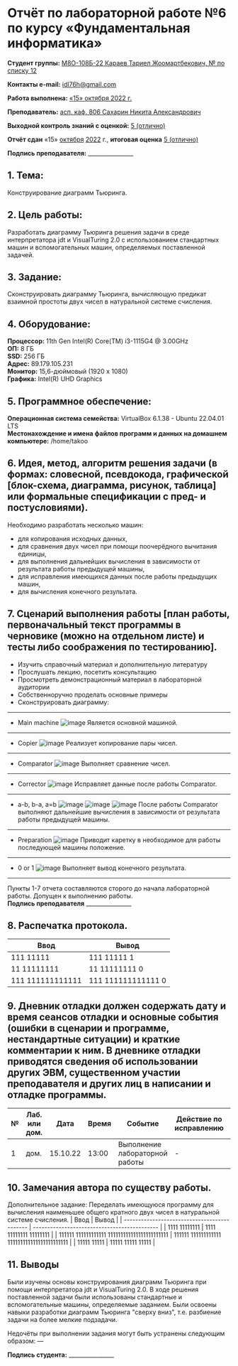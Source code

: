 # Отчёт по лабораторной работе №6 по курсу «Фундаментальная информатика»

<b>Студент группы:</b> <ins>М8О-108Б-22 Караев Тариел Жоомартбекович, № по списку 12</ins>

<b>Контакты e-mail:</b> <ins>idl76h@gmail.com</ins>

<b>Работа выполнена:</b> <ins>«15» октября 2022 г.</ins>

<b>Преподаватель:</b> <ins>асп. каф. 806 Сахарин Никита Александрович</ins>

<b>Выходной контроль знаний с оценкой:</b> <ins>5 (отлично)</ins>

<b>Отчёт сдан</b> «15» <ins>октября</ins> <ins>2022</ins> г., <b>итоговая оценка</b> <ins>5 (отлично)</ins>

<b>Подпись преподавателя:</b> ________________


## 1. Тема:  
Конструирование диаграмм Тьюринга.

## 2. Цель работы:  
Разработать диаграмму Тьюринга решения задачи в среде интерпретатора jdt и VisualTuring 2.0 с использованием стандартных машин и вспомогательных машин, определяемых поставленной задачей. 

## 3. Задание:  
Сконструировать диаграмму Тьюринга, вычисляющую предикат взаимной простоты двух чисел в натуральной системе счисления.

## 4. Оборудование:
<b>Процессор:</b> 11th Gen Intel(R) Core(TM) i3-1115G4 @ 3.00GHz<br/>
<b>ОП:</b> 8 ГБ<br/>
<b>SSD:</b> 256 ГБ<br/>
<b>Адрес:</b> 89.179.105.231<br/>
<b>Монитор:</b> 15,6-дюймовый (1920 х 1080)<br/>
<b>Графика:</b> Intel(R) UHD Graphics<br/>

## 5. Программное обеспечение:
<b>Операционная система семейства:</b> VirtualBox 6.1.38 - Ubuntu 22.04.01 LTS<br/>
<b>Местонахождение и имена файлов программ и данных на домашнем компьютере:</b> /home/takoo<br/>

## 6. Идея, метод, алгоритм решения задачи (в формах: словесной, псевдокода, графической [блок-схема, диаграмма, рисунок, таблица] или формальные спецификации с пред- и постусловиями).
Необходимо разработать несколько машин:
- для копирования исходных данных,
- для сравнения двух чисел при помощи поочерёдного вычитания единицы,
- для выполнения дальнейших вычисления в зависимости от результата работы предыдущей машины,
- для исправления имеющихся данных после работы предыдущих машин,
- для вычисления конечного результата.

## 7. Сценарий выполнения работы [план работы, первоначальный текст программы в черновике (можно на отдельном листе) и тесты либо соображения по тестированию]. 
- Изучить справочный материал и дополнительную литературу
- Прослушать лекцию, посетить консультацию
- Просмотреть демонстрационный материал в лабораторной аудитории
- Собственноручно проделать основные примеры
- Сконструировать диаграмму:

***
- Main machine
![image](https://user-images.githubusercontent.com/113765668/195943802-f45fdf9f-c7e4-4fdc-bb42-e66af14c7328.png)
Является основной машиной.
***
- Copier
![image](https://user-images.githubusercontent.com/113765668/195943946-d5e3d881-c6aa-425e-9a8e-861599ed3945.png)
Реализует копирование пары чисел.
***
- Comparator
![image](https://user-images.githubusercontent.com/113765668/195944059-aabbb04b-bc1b-4290-adb9-1373f7509a29.png)
Выполняет сравнение чисел.
***
- Corrector
![image](https://user-images.githubusercontent.com/113765668/195944126-3e9b5b7f-c7e6-48af-8ae5-12c93c0886b2.png)
Исправляет данные после работы Comparator.
***
- a-b, b-a, a=b
![image](https://user-images.githubusercontent.com/113765668/195944190-174d5f6b-6dd7-4c21-af0b-801095253bdb.png)
![image](https://user-images.githubusercontent.com/113765668/195944208-c6e66cbe-d16b-449d-a096-be53296e523b.png)
![image](https://user-images.githubusercontent.com/113765668/195944221-b759b6a2-155e-44f6-b4ba-a0688e75a3c0.png)
После работы Comparator выполняют дальнейшие вычисления в зависимости от результата работы предыдущей машины.
***
- Preparation
![image](https://user-images.githubusercontent.com/113765668/195944328-d3b20032-c12e-4d27-a24f-c2e4facf359a.png)
Приводит каретку в необходимое для работы последующей машины положение.
***
- 0 or 1
![image](https://user-images.githubusercontent.com/113765668/195944505-1ce54869-9c7b-450b-a6cd-2d9f20a9fd7b.png)
Выполняет вывод конечного результата.
***

Пункты 1-7 отчета составляются сторого до начала лабораторной работы.
Допущен к выполнению работы.  
<b>Подпись преподавателя</b> ________________

## 8. Распечатка протокола.
| Ввод             | Вывод              |
| ---------------- | ------------------ |
| 111 11111        | 111 11111 1        |
| 11 11111111      | 11 11111111 0      |
| 111 111111111111 | 111 111111111111 0 |

## 9. Дневник отладки должен содержать дату и время сеансов отладки и основные события (ошибки в сценарии и программе, нестандартные ситуации) и краткие комментарии к ним. В дневнике отладки приводятся сведения об использовании других ЭВМ, существенном участии преподавателя и других лиц в написании и отладке программы.

| № |  Лаб. или дом. | Дата | Время | Событие | Действие по исправлению | Примечание |
| ------ | ------ | ------ | ------ | ------ | ------ | ------ |
| 1 | дом. | 15.10.22 | 13:00 | Выполнение лабораторной работы | - | - |

## 10. Замечания автора по существу работы.
Дополнительное задание:
Переделать имеющуюся программу для вычисления наименьшее общего кратного двух чисел в натуральной системе счисления.
| Ввод                                         | Вывод                                        |
| -------------------------------------------- | -------------------------------------------- |
| 1111 11111111                                | 1111 11111111 11111111                       |
| 111111 111111111111 111111111111111111111111 | 111111 111111111111 111111111111111111111111 |
| 11111 11111                                  | 11111 11111 11111                            |

## 11. Выводы
Были изучены основы конструирования диаграмм Тьюринга при помощи интерпретатора jdt и VisualTuring 2.0. В ходе решения поставленной задачи были использованы стандартные и вспомогательные машины, определяемые заданием. Были освоены навыки разработки диаграмм Тьюринга "сверху вниз", т.е. разбиение задачи на более мелкие подзадачи.

Недочёты при выполнении задания могут быть устранены следующим образом: —

<b>Подпись студента:</b> ________________